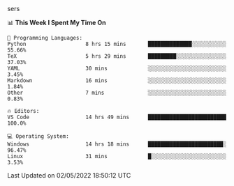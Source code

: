 sers
<!--START_SECTION:waka-->
📊 **This Week I Spent My Time On** 

```text
💬 Programming Languages: 
Python                   8 hrs 15 mins       ██████████████░░░░░░░░░░░   55.66% 
TeX                      5 hrs 29 mins       █████████░░░░░░░░░░░░░░░░   37.03% 
YAML                     30 mins             ░░░░░░░░░░░░░░░░░░░░░░░░░   3.45% 
Markdown                 16 mins             ░░░░░░░░░░░░░░░░░░░░░░░░░   1.84% 
Other                    7 mins              ░░░░░░░░░░░░░░░░░░░░░░░░░   0.83%

🔥 Editors: 
VS Code                  14 hrs 49 mins      █████████████████████████   100.0%

💻 Operating System: 
Windows                  14 hrs 18 mins      ████████████████████████░   96.47% 
Linux                    31 mins             █░░░░░░░░░░░░░░░░░░░░░░░░   3.53%

```


 Last Updated on 02/05/2022 18:50:12 UTC
<!--END_SECTION:waka-->
